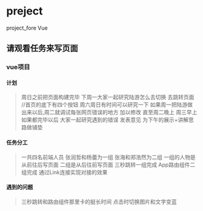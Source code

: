 # preject
project_fore   Vue
## 请观看任务来写页面
### vue项目
#### 计划
>周日之前把页面构建完毕
>下周一大家一起研究陆游怎么去切换 去跳转页面  //首页的底下有四个按钮 周六周日有时间可以研究一下
>如果周一把陆游做出来以后,周二就调试每张网页错误的地方 加以修改   直至周二晚上
>周三早上 如果都完毕以后 大家一起研究遇到的错误 发表意见 为下午的展示+讲解思路做铺垫

#### 任务分工
>一共四名前端人员 张润哲和杨蕾为一组 张海和郑浩然为二组 一组的人物是从前往后写页面 二组是从后往前写页面 三秒跳转一组完成 App路由组件二组完成 通过Link连接实现对接的效果

#### 遇到的问题
>三秒跳转和路由组件那里卡的挺长时间 点击时切换图片和文字变蓝 

